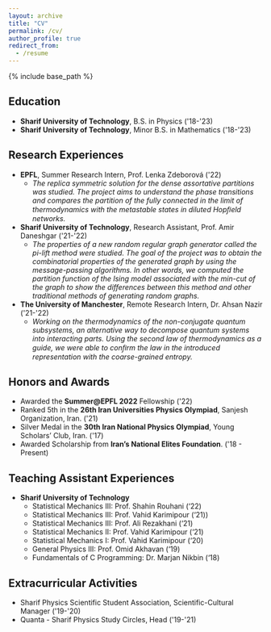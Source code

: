 ```yaml
---
layout: archive
title: "CV"
permalink: /cv/
author_profile: true
redirect_from:
  - /resume
---
```


{% include base_path %}

## Education
* **Sharif University of Technology**, B.S. in Physics ('18-'23)
* **Sharif University of Technology**, Minor B.S. in Mathematics ('18-'23)

## Research Experiences
* **EPFL**, Summer Research Intern, Prof. Lenka Zdeborová ('22)
  * _The replica symmetric solution for the dense assortative partitions was studied. The project aims to understand the phase transitions and compares the partition of the fully connected in the limit of thermodynamics with the metastable states in diluted Hopﬁeld networks._
* **Sharif University of Technology**, Research Assistant, Prof. Amir Daneshgar ('21-'22)
  * _The properties of a new random regular graph generator called the pi-lift method were studied. The goal of the project was to obtain the combinatorial properties of the generated graph by using the message-passing algorithms. In other words, we computed the partition function of the Ising model associated with the min-cut of the graph to show the differences between this method and other traditional methods of generating random graphs._
* **The University of Manchester**, Remote Research Intern, Dr. Ahsan Nazir ('21-'22)
  * _Working on the thermodynamics of the non-conjugate quantum subsystems, an alternative way to decompose quantum systems into interacting parts. Using the second law of thermodynamics as a guide, we were able to conﬁrm the law in the introduced representation with the coarse-grained entropy._

## Honors and Awards
* Awarded the **Summer@EPFL 2022** Fellowship ('22)
* Ranked 5th in the **26th Iran Universities Physics Olympiad**, Sanjesh Organization, Iran. ('21)
* Silver Medal in the **30th Iran National Physics Olympiad**, Young Scholars’ Club, Iran. ('17)
* Awarded Scholarship from **Iran’s National Elites Foundation**. ('18 - Present)

## Teaching Assistant Experiences
* **Sharif University of Technology**
  * Statistical Mechanics III: Prof. Shahin Rouhani (‘22)
  * Statistical Mechanics III: Prof. Vahid Karimipour (‘21))
  * Statistical Mechanics III: Prof. Ali Rezakhani (‘21)
  * Statistical Mechanics II: Prof. Vahid Karimipour (‘21)
  * Statistical Mechanics I: Prof. Vahid Karimipour (‘20)
  * General Physics III: Prof. Omid Akhavan (‘19)
  * Fundamentals of C Programming: Dr. Marjan Nikbin (‘18)
  
## Extracurricular Activities
* Sharif Physics Scientific Student Association, Scientific-Cultural Manager ('19-'20)
* Quanta - Sharif Physics Study Circles, Head ('19-'21)
